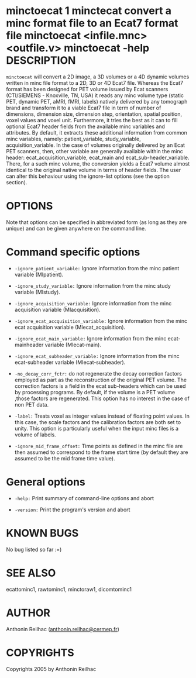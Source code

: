 minctoecat
1
minctecat
convert a minc format file to an Ecat7 format file
minctoecat
<options>
<infile.mnc>
<outfile.v>
minctoecat
-help
DESCRIPTION
===========

`minctoecat` will convert a 2D image, a 3D volumes or a 4D dynamic volumes written in minc file format to a 2D, 3D or 4D Ecat7 file. Whereas the Ecat7 format has been designed for PET volume issued by Ecat scanners (CTI/SIEMENS - Knoxville, TN, USA) it reads any minc volume type (static PET, dynamic PET, aMRI, fMRI, labels) natively delivered by any tomograph brand and transform it to a viable Ecat7 file in term of number of dimensions, dimension size, dimension step, orientation, spatial position, voxel values and voxel unit. Furthermore, it tries the best as it can to fill optional Ecat7 header fields from the available minc variables and attributes. By default, it extracts these additional information from common minc variables, namely: patient\_variable, study\_variable, acquisition\_variable. In the case of volumes originally delivered by an Ecat PET scanners, then, other variable are generally available within the minc header: ecat\_acquisition\_variable, ecat\_main and ecat\_sub-header\_variable. There, for a such minc volume, the conversion yields a Ecat7 volume almost identical to the original native volume in terms of header fields. The user can alter this behaviour using the ignore-list options (see the option section).

OPTIONS
=======

Note that options can be specified in abbreviated form (as long as they are unique) and can be given anywhere on the command line.

Command specific options
========================

-   `-ignore_patient_variable:` Ignore information from the minc patient variable (MIpatient).

-   `-ignore_study_variable:` Ignore information from the minc study variable (MIstudy).

-   `-ignore_acquisition_variable:` Ignore information from the minc acquisition variable (MIacquisition).

-   `-ignore_ecat_accquisition_variable:` Ignore information from the minc ecat acquisition variable (MIecat\_acquisition).

-   `-ignore_ecat_main_variable:` Ignore information from the minc ecat-mainheader variable (MIecat-main).

-   `-ignore_ecat_subheader_variable:` Ignore information from the minc ecat-subheader variable (MIecat-subheader).

-   `-no_decay_corr_fctr:` do not regenerate the decay correction factors employed as part as the reconstruction of the original PET volume. The correction factors is a field in the ecat sub-headers which can be used by processing programs. By default, if the volume is a PET volume ,those factors are regenerated. This option has no interest in the case of non PET data.

-   `-label:` Treats voxel as integer values instead of floating point values. In this case, the scale factors and the calibration factors are both set to unity. This option is particularly useful when the input minc files is a volume of labels.

-   `-ignore_mid_frame_offset:` Time points as defined in the minc file are then assumed to correspond to the frame start time (by default they are assumed to be the mid frame time value).

General options
===============

-   `-help:` Print summary of command-line options and abort

-   `-version:` Print the program's version and abort

KNOWN BUGS
==========

No bug listed so far :=)

SEE ALSO
========

ecattominc1, rawtominc1, minctoraw1, dicomtominc1

AUTHOR
======

Anthonin Reilhac (anthonin.reilhac@cermep.fr)

COPYRIGHTS
==========

Copyrights 2005 by Anthonin Reilhac
